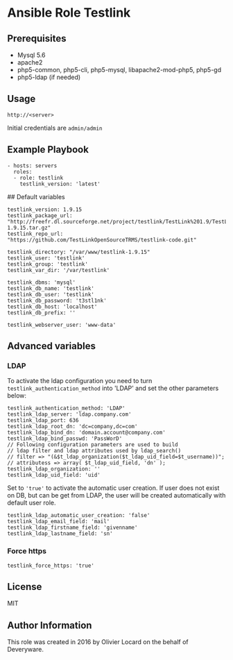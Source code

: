 # Ansible Role Testlink

## Prerequisites

* Mysql 5.6
* apache2
* php5-common, php5-cli, php5-mysql, libapache2-mod-php5, php5-gd
* php5-ldap (if needed)

## Usage

    http://<server>

Initial credentials are `admin/admin`

## Example Playbook

    - hosts: servers
      roles:
      - role: testlink
        testlink_version: 'latest'

## Default variables

    testlink_version: 1.9.15
    testlink_package_url: "http://freefr.dl.sourceforge.net/project/testlink/TestLink%201.9/TestLink%201.9.15/testlink-1.9.15.tar.gz"
    testlink_repo_url: "https://github.com/TestLinkOpenSourceTRMS/testlink-code.git"

    testlink_directory: "/var/www/testlink-1.9.15"
    testlink_user: 'testlink'
    testlink_group: 'testlink'
    testlink_var_dir: '/var/testlink'

    testlink_dbms: 'mysql'
    testlink_db_name: 'testlink'
    testlink_db_user: 'testlink'
    testlink_db_password: 't3stl1nk'
    testlink_db_host: 'localhost'
    testlink_db_prefix: ''

    testlink_webserver_user: 'www-data'

## Advanced variables

### LDAP
To activate the ldap configuration you need to turn `testlink_authentication_method` into 'LDAP' and set the other parameters below:

    testlink_authentication_method: 'LDAP'
    testlink_ldap_server: 'ldap.company.com'
    testlink_ldap_port: 636
    testlink_ldap_root_dn: 'dc=company,dc=com'
    testlink_ldap_bind_dn: 'domain.account@company.com'
    testlink_ldap_bind_passwd: 'PassWorD'
    // Following configuration parameters are used to build
    // ldap filter and ldap attributes used by ldap_search()
    // filter => "(&$t_ldap_organization($t_ldap_uid_field=$t_username))";
    // attributess => array( $t_ldap_uid_field, 'dn' );
    testlink_ldap_organization: ''
    testlink_ldap_uid_field: 'uid'

Set to `'true'` to activate the automatic user creation. If user does not exist on DB, but can be get from LDAP, the user will be created automatically with default user role.

    testlink_ldap_automatic_user_creation: 'false'
    testlink_ldap_email_field: 'mail'
    testlink_ldap_firstname_field: 'givenname'
    testlink_ldap_lastname_field: 'sn'

### Force https

    testlink_force_https: 'true'
    
## License

MIT

## Author Information

This role was created in 2016 by Olivier Locard on the behalf of Deveryware.

